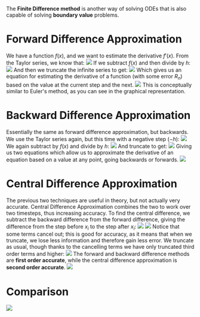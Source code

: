 The **Finite Difference method** is another way of solving ODEs that is also capable of solving **boundary value** problems.
# Forward Difference Approximation
We have a function $f(x)$, and we want to estimate the derivative $f'(x)$. From the Taylor series, we know that:
![](Pasted%20image%2020240307143059.png)
If we subtract $f(x)$ and then divide by $h$:
![](Pasted%20image%2020240307143149.png)
And then we truncate the infinite series to get:
![](Pasted%20image%2020240307145701.png)
Which gives us an equation for estimating the derivative of a function (with some error $R_n$) based on the value at the current step and the next.
![](Pasted%20image%2020240307145827.png)
This is conceptually similar to Euler's method, as you can see in the graphical representation.
# Backward Difference Approximation
Essentially the same as forward difference approximation, but backwards. We use the Taylor series again, but this time with a negative step ($-h$):
![](Pasted%20image%2020240307150007.png)
We again subtract by $f(x)$ and divide by $h$:
![](Pasted%20image%2020240307150036.png)
And truncate to get:
![](Pasted%20image%2020240307150045.png)
Giving us two equations which allow us to approximate the derivative of an equation based on a value at any point, going backwards or forwards.
![](Pasted%20image%2020240307150242.png)
# Central Difference Approximation
The previous two techniques are useful in theory, but not actually very accurate. Central Difference Approximation combines the two to work over two timesteps, thus increasing accuracy.
To find the central difference, we subtract the backward difference from the forward difference, giving the difference from the step before $x_i$ to the step after $x_i$:
![](Pasted%20image%2020240307150452.png)
![](Pasted%20image%2020240307150457.png)
Notice that some terms cancel out; this is good for accuracy, as it means that when we truncate, we lose less information and therefore gain less error.
We truncate as usual, though thanks to the cancelling terms we have only truncated third order terms and higher:
![](Pasted%20image%2020240307150643.png)
The forward and backward difference methods are **first order accurate**, while the central difference approximation is **second order accurate**.
![](Pasted%20image%2020240307150734.png)
# Comparison
![](Pasted%20image%2020240307150821.png)